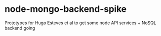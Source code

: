 # node-mongo-backend-spike
Prototypes for Hugo Esteves et al to get some node API services + NoSQL backend going
